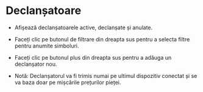 # **Declanșatoare**

- Afișează declanșatoarele active, declanșate și anulate.

- Faceți clic pe butonul de filtrare din dreapta sus pentru a selecta filtre pentru anumite simboluri.

- Faceți clic pe butonul plus din dreapta sus pentru a adăuga un declanșator nou.

- Notă: Declanșatorul va fi trimis numai pe ultimul dispozitiv conectat și se va baza doar pe mișcările prețurilor pieței.